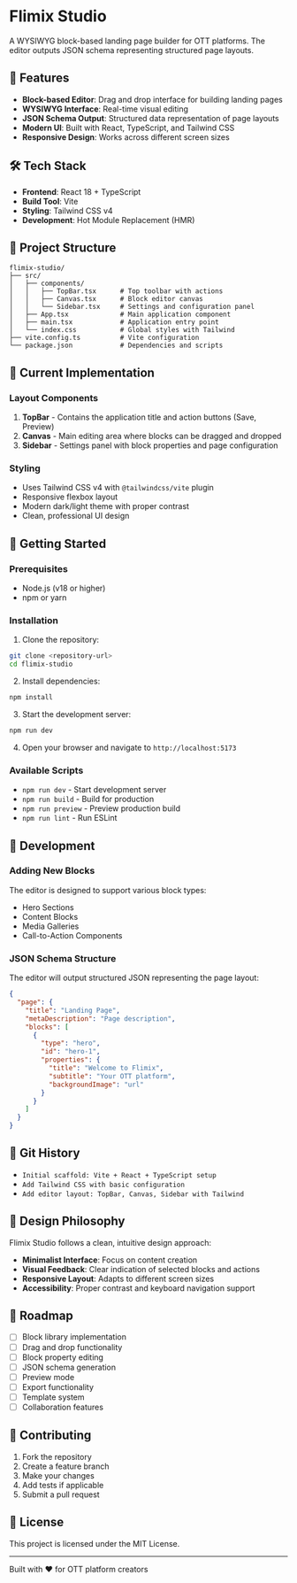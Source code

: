 # Flimix Studio

A WYSIWYG block-based landing page builder for OTT platforms. The editor outputs JSON schema representing structured page layouts.

## 🚀 Features

- **Block-based Editor**: Drag and drop interface for building landing pages
- **WYSIWYG Interface**: Real-time visual editing
- **JSON Schema Output**: Structured data representation of page layouts
- **Modern UI**: Built with React, TypeScript, and Tailwind CSS
- **Responsive Design**: Works across different screen sizes

## 🛠️ Tech Stack

- **Frontend**: React 18 + TypeScript
- **Build Tool**: Vite
- **Styling**: Tailwind CSS v4
- **Development**: Hot Module Replacement (HMR)

## 📁 Project Structure

```
flimix-studio/
├── src/
│   ├── components/
│   │   ├── TopBar.tsx      # Top toolbar with actions
│   │   ├── Canvas.tsx      # Block editor canvas
│   │   └── Sidebar.tsx     # Settings and configuration panel
│   ├── App.tsx             # Main application component
│   ├── main.tsx            # Application entry point
│   └── index.css           # Global styles with Tailwind
├── vite.config.ts          # Vite configuration
└── package.json            # Dependencies and scripts
```

## 🎯 Current Implementation

### Layout Components

1. **TopBar** - Contains the application title and action buttons (Save, Preview)
2. **Canvas** - Main editing area where blocks can be dragged and dropped
3. **Sidebar** - Settings panel with block properties and page configuration

### Styling

- Uses Tailwind CSS v4 with `@tailwindcss/vite` plugin
- Responsive flexbox layout
- Modern dark/light theme with proper contrast
- Clean, professional UI design

## 🚀 Getting Started

### Prerequisites

- Node.js (v18 or higher)
- npm or yarn

### Installation

1. Clone the repository:
```bash
git clone <repository-url>
cd flimix-studio
```

2. Install dependencies:
```bash
npm install
```

3. Start the development server:
```bash
npm run dev
```

4. Open your browser and navigate to `http://localhost:5173`

### Available Scripts

- `npm run dev` - Start development server
- `npm run build` - Build for production
- `npm run preview` - Preview production build
- `npm run lint` - Run ESLint

## 🔧 Development

### Adding New Blocks

The editor is designed to support various block types:
- Hero Sections
- Content Blocks
- Media Galleries
- Call-to-Action Components

### JSON Schema Structure

The editor will output structured JSON representing the page layout:

```json
{
  "page": {
    "title": "Landing Page",
    "metaDescription": "Page description",
    "blocks": [
      {
        "type": "hero",
        "id": "hero-1",
        "properties": {
          "title": "Welcome to Flimix",
          "subtitle": "Your OTT platform",
          "backgroundImage": "url"
        }
      }
    ]
  }
}
```

## 📝 Git History

- `Initial scaffold: Vite + React + TypeScript setup`
- `Add Tailwind CSS with basic configuration`
- `Add editor layout: TopBar, Canvas, Sidebar with Tailwind`

## 🎨 Design Philosophy

Flimix Studio follows a clean, intuitive design approach:
- **Minimalist Interface**: Focus on content creation
- **Visual Feedback**: Clear indication of selected blocks and actions
- **Responsive Layout**: Adapts to different screen sizes
- **Accessibility**: Proper contrast and keyboard navigation support

## 🔮 Roadmap

- [ ] Block library implementation
- [ ] Drag and drop functionality
- [ ] Block property editing
- [ ] JSON schema generation
- [ ] Preview mode
- [ ] Export functionality
- [ ] Template system
- [ ] Collaboration features

## 🤝 Contributing

1. Fork the repository
2. Create a feature branch
3. Make your changes
4. Add tests if applicable
5. Submit a pull request

## 📄 License

This project is licensed under the MIT License.

---

Built with ❤️ for OTT platform creators
